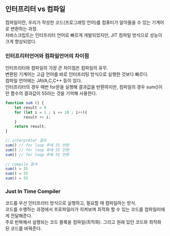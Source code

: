 ## 인터프리터 vs 컴파일

컴파일이란, 우리가 작성한 코드(프로그래밍 언어)를 컴퓨터가 알아들을 수 있는 기계어로 변환하는 과정.  
자바스크립트는 인터프리터 언어로 빠르게 개발되었지만, JIT 컴파일 방식으로 성능이 크게 향상되었다.

### 인터프리터언어와 컴파일언어의 차이점

인터프리터와 컴파일의 가장 큰 차이점은 컴파일의 유무.  
변환된 기계어는 고급 언어를 바로 인터프리팅 방식으로 실행한 것보다 빠르다.  
컴파일 언어에는 JAVA,C,C++ 등이 있다.  
인터프리터의 경우 매번 for문을 실행해 결과값을 반환하지만, 컴파일의 경우 sum()이란 함수의 결과값이 55라는 것을 기억해 사용한다.

```js
function sum () {
	let result = 0
	for (let i = 1 ; i <= 10 ; i++){
		result += i;
	}
	return result;
}

// interpreter 결과
sum() // for loop 후에 55 반환
sum() // for loop 후에 55 반환
sum() // for loop 후에 55 반환
​
// compile 결과
sum() = 55
sum() = 55
sum() = 55
```

### Just In Time Compiler

코드를 우선 인터프리터 방식으로 실행하고, 필요할 때 컴파일하는 방식.  
코드를 수행하는 과정에서 프로파일러가 지켜보며 최적화 할 수 있는 코드를 컴파일러에게 전달해준다.  
주로 반복해서 실행되는 코드 블록을 컴파일(최적화). 그리고 원래 있던 코드와 최적화된 코드를 바꿔준다.
